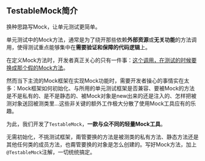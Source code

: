 TestableMock简介
---

换种思路写Mock，让单元测试更简单。

单元测试中的Mock方法，通常是为了绕开那些依赖**外部资源**或**无关功能**的方法调用，使得测试重点能够集中在**需要验证和保障的代码逻辑**上。

在定义Mock方法时，开发者真正关心的只有一件事：<u>这个调用，在测试的时候要换成那个假的Mock方法</u>。

然而当下主流的Mock框架在实现Mock功能时，需要开发者操心的事情实在太多：Mock框架如何初始化、与所用的单元测试框架是否兼容、要被Mock的方法是不是私有的、是不是静态的、被Mock对象是new出来的还是注入的、怎样把被测对象送回被测类里...这些非关键的额外工作极大分散了使用Mock工具应有的乐趣。

为此，我们开发了`TestableMock`，**一款与众不同的轻量Mock工具**。

无需初始化，不挑测试框架，甭管要换的方法是被测类的私有方法、静态方法还是其他任何类的成员方法，也甭管要换的对象是怎么创建的。写好Mock方法，加上`@TestableMock`注解，一切统统搞定。
